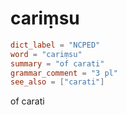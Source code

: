 # cariṃsu

``` toml
dict_label = "NCPED"
word = "cariṃsu"
summary = "of carati"
grammar_comment = "3 pl"
see_also = ["carati"]
```

of carati

